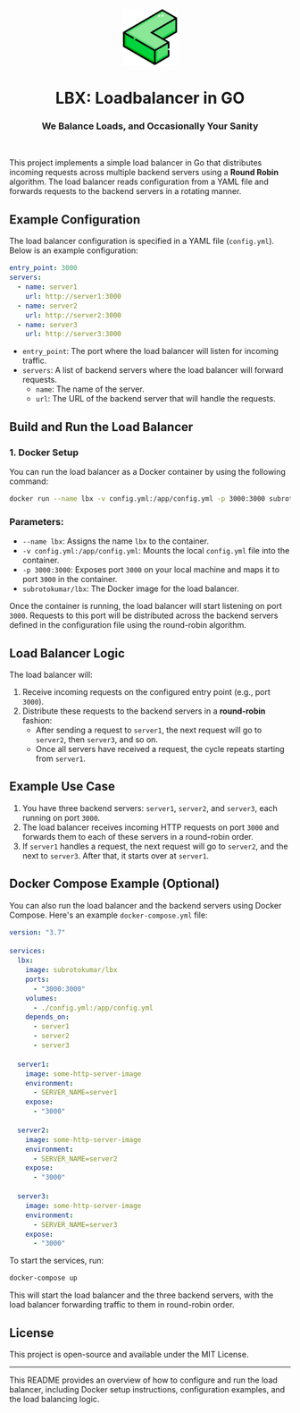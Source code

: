<center>
<img src="./lbx.png" height="100px">  
<h1>LBX: Loadbalancer in GO</h1>
<h3> We Balance Loads, and Occasionally Your Sanity </h3>
<br>
</center>

This project implements a simple load balancer in Go that distributes incoming requests across multiple backend servers using a **Round Robin** algorithm. The load balancer reads configuration from a YAML file and forwards requests to the backend servers in a rotating manner.

## Example Configuration

The load balancer configuration is specified in a YAML file (`config.yml`). Below is an example configuration:

```yaml
entry_point: 3000
servers:
  - name: server1
    url: http://server1:3000
  - name: server2
    url: http://server2:3000
  - name: server3
    url: http://server3:3000
```

- `entry_point`: The port where the load balancer will listen for incoming traffic.
- `servers`: A list of backend servers where the load balancer will forward requests.
  - `name`: The name of the server.
  - `url`: The URL of the backend server that will handle the requests.

## Build and Run the Load Balancer

### 1. Docker Setup

You can run the load balancer as a Docker container by using the following command:

```bash
docker run --name lbx -v config.yml:/app/config.yml -p 3000:3000 subrotokumar/lbx
```

### Parameters:
- `--name lbx`: Assigns the name `lbx` to the container.
- `-v config.yml:/app/config.yml`: Mounts the local `config.yml` file into the container.
- `-p 3000:3000`: Exposes port `3000` on your local machine and maps it to port `3000` in the container.
- `subrotokumar/lbx`: The Docker image for the load balancer.

Once the container is running, the load balancer will start listening on port `3000`. Requests to this port will be distributed across the backend servers defined in the configuration file using the round-robin algorithm.

## Load Balancer Logic

The load balancer will:
1. Receive incoming requests on the configured entry point (e.g., port `3000`).
2. Distribute these requests to the backend servers in a **round-robin** fashion:
   - After sending a request to `server1`, the next request will go to `server2`, then `server3`, and so on.
   - Once all servers have received a request, the cycle repeats starting from `server1`.

## Example Use Case

1. You have three backend servers: `server1`, `server2`, and `server3`, each running on port `3000`.
2. The load balancer receives incoming HTTP requests on port `3000` and forwards them to each of these servers in a round-robin order.
3. If `server1` handles a request, the next request will go to `server2`, and the next to `server3`. After that, it starts over at `server1`.

## Docker Compose Example (Optional)

You can also run the load balancer and the backend servers using Docker Compose. Here's an example `docker-compose.yml` file:

```yaml
version: "3.7"

services:
  lbx:
    image: subrotokumar/lbx
    ports:
      - "3000:3000"
    volumes:
      - ./config.yml:/app/config.yml
    depends_on:
      - server1
      - server2
      - server3

  server1:
    image: some-http-server-image
    environment:
      - SERVER_NAME=server1
    expose:
      - "3000"

  server2:
    image: some-http-server-image
    environment:
      - SERVER_NAME=server2
    expose:
      - "3000"

  server3:
    image: some-http-server-image
    environment:
      - SERVER_NAME=server3
    expose:
      - "3000"
```

To start the services, run:

```bash
docker-compose up
```

This will start the load balancer and the three backend servers, with the load balancer forwarding traffic to them in round-robin order.

## License

This project is open-source and available under the MIT License.

---

This README provides an overview of how to configure and run the load balancer, including Docker setup instructions, configuration examples, and the load balancing logic.